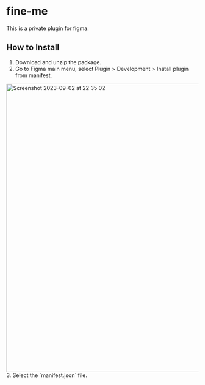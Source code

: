 # fine-me
 This is a private plugin for figma.

## How to Install
1. Download and unzip the package.
2. Go to Figma main menu, select Plugin > Development > Install plugin from manifest.
<img width="753" alt="Screenshot 2023-09-02 at 22 35 02" src="https://github.com/WeijieFu/fine-me/assets/20438157/840ddafc-e837-4f7d-b923-f2e53bba9e12">
3. Select the `manifest.json` file.
